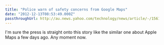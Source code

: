 ```yaml
---
title: "Police warn of safety concerns from Google Maps"
date: "2012-12-13T08:53:49.000Z"
passthroughUrl: http://au.news.yahoo.com/technology/news/article/-/15610781/police-warn-of-safety-concerns-from-google-maps/
---
```


I'm sure the press is straight onto this story like the similar one about Apple Maps a few days ago. Any moment now.